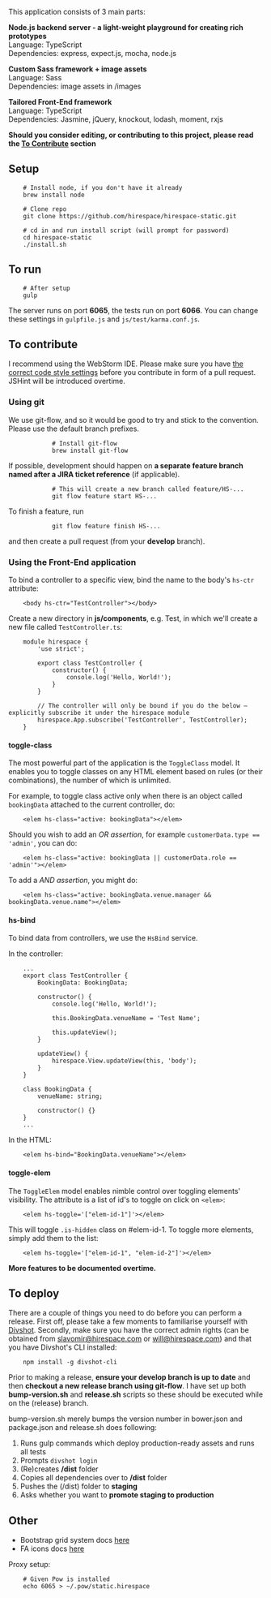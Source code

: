 This application consists of 3 main parts:
 
**Node.js backend server - a light-weight playground for creating rich prototypes**<br>
Language: TypeScript<br>
Dependencies: express, expect.js, mocha, node.js

**Custom Sass framework + image assets**<br>
Language: Sass<br>
Dependencies: image assets in /images

**Tailored Front-End framework**<br>
Language: TypeScript<br>
Dependencies: Jasmine, jQuery, knockout, lodash, moment, rxjs

**Should you consider editing, or contributing to this project, please read the [To Contribute](#contributing) section**

## Setup

        # Install node, if you don't have it already
        brew install node
        
        # Clone repo
        git clone https://github.com/hirespace/hirespace-static.git
        
        # cd in and run install script (will prompt for password)
        cd hirespace-static
        ./install.sh

## To run

        # After setup
        gulp
        
The server runs on port **6065**, the tests run on port **6066**.
You can change these settings in ```gulpfile.js``` and ```js/test/karma.conf.js```.

## <a name="contributing"></a>To contribute

I recommend using the WebStorm IDE. Please make sure you have
[the correct code style settings](https://github.com/slavomirvojacek/useful/tree/master/JetBrains)
before you contribute in form of a pull request. JSHint will be introduced overtime.

### Using git

We use git-flow, and so it would be good to try and stick to the convention. Please use the default branch prefixes.

                # Install git-flow
                brew install git-flow

If possible, development should happen on **a separate feature branch named after a JIRA ticket reference** (if applicable).

                # This will create a new branch called feature/HS-...
                git flow feature start HS-...

To finish a feature, run

                git flow feature finish HS-...

and then create a pull request (from your **develop** branch).

### Using the Front-End application

To bind a controller to a specific view, bind the name to the body's ```hs-ctr``` attribute:

        <body hs-ctr="TestController"></body>
        
Create a new directory in **js/components**, e.g. Test, in which we'll create a new file called ```TestController.ts```:

        module hirespace {
            'use strict';
        
            export class TestController {
                constructor() {
                    console.log('Hello, World!');
                }
            }
        
            // The controller will only be bound if you do the below – explicitly subscribe it under the hirespace module
            hirespace.App.subscribe('TestController', TestController);
        }

#### toggle-class

The most powerful part of the application is the ```ToggleClass``` model. It enables you to toggle classes on any HTML
element based on rules (or their combinations), the number of which is unlimited.

For example, to toggle class active only when there is an object called ```bookingData``` attached to the current
controller, do:

        <elem hs-class="active: bookingData"></elem>
        
Should you wish to add an *OR assertion*, for example ```customerData.type == 'admin'```, you can do:

        <elem hs-class="active: bookingData || customerData.role == 'admin'"></elem>
        
To add a *AND assertion*, you might do:

        <elem hs-class="active: bookingData.venue.manager && bookingData.venue.name"></elem>

#### hs-bind

To bind data from controllers, we use the ```HsBind``` service.

In the controller:

        ...
        export class TestController {
            BookingData: BookingData;

            constructor() {
                console.log('Hello, World!');
                
                this.BookingData.venueName = 'Test Name';
                
                this.updateView();
            }
            
            updateView() {
                hirespace.View.updateView(this, 'body');
            }
        }
        
        class BookingData {
            venueName: string;
            
            constructor() {}
        }
        ...
        
In the HTML:

        <elem hs-bind="BookingData.venueName"></elem>

#### toggle-elem

The ```ToggleElem``` model enables nimble control over toggling elements' visibility. The attribute is a list of id's
to toggle on click on ```<elem>```:

        <elem hs-toggle='["elem-id-1"]'></elem>
        
This will toggle ```.is-hidden``` class on #elem-id-1. To toggle more elements, simply add them to the list:

        <elem hs-toggle='["elem-id-1", "elem-id-2"]'></elem>

**More features to be documented overtime.**

## To deploy

There are a couple of things you need to do before you can perform a release. First off, please take a few moments to
familiarise yourself with [Divshot](http://docs.divshot.com/guides/getting-started). Secondly, make sure you have the
correct admin rights (can be obtained from slavomir@hirespace.com or will@hirespace.com) and that you have Divshot's
CLI installed:

        npm install -g divshot-cli
        
Prior to making a release, **ensure your develop branch is up to date** and then **checkout a new release branch using
git-flow**. I have set up both **bump-version.sh** and **release.sh** scripts so these should be executed while on the
(release) branch.

bump-version.sh merely bumps the version number in bower.json and package.json and release.sh does following:

1. Runs gulp commands which deploy production-ready assets and runs all tests
2. Prompts ```divshot login```
3. (Re)creates **/dist** folder
4. Copies all dependencies over to **/dist** folder
5. Pushes the (/dist) folder to **staging**
6. Asks whether you want to **promote staging to production**

## Other

- Bootstrap grid system docs [here](http://getbootstrap.com/css/#grid)
- FA icons docs [here](http://fortawesome.github.io/Font-Awesome/icons/)

Proxy setup:

        # Given Pow is installed
        echo 6065 > ~/.pow/static.hirespace